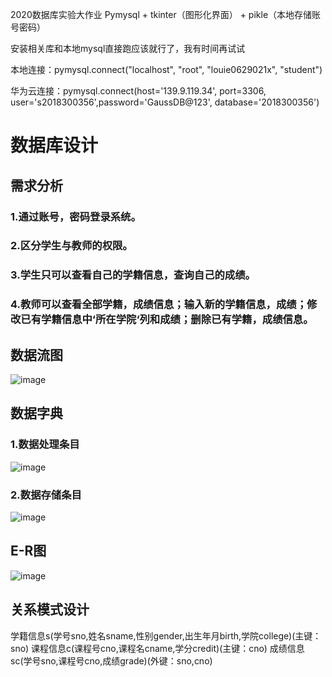 2020数据库实验大作业 Pymysql + tkinter（图形化界面） + pikle（本地存储账号密码）

安装相关库和本地mysql直接跑应该就行了，我有时间再试试

本地连接：pymysql.connect("localhost", "root", "louie0629021x", "student")

华为云连接：pymysql.connect(host='139.9.119.34', port=3306, user='s2018300356',password='GaussDB@123', database='2018300356')

# 数据库设计
## 需求分析
### 1.通过账号，密码登录系统。
### 2.区分学生与教师的权限。
### 3.学生只可以查看自己的学籍信息，查询自己的成绩。
### 4.教师可以查看全部学籍，成绩信息；输入新的学籍信息，成绩；修改已有学籍信息中‘所在学院‘列和成绩；删除已有学籍，成绩信息。

## 数据流图

![image](https://user-images.githubusercontent.com/74084385/200895489-d21052da-31df-4499-a911-d704bce4f641.png)

## 数据字典
### 1.数据处理条目

![image](https://user-images.githubusercontent.com/74084385/200894216-953f72cf-32c0-4c03-9f9b-233e3d15e162.png)

### 2.数据存储条目

![image](https://user-images.githubusercontent.com/74084385/200894431-0927bf3b-082f-43b6-8c05-ec19ad754e6e.png)

## E-R图

![image](https://user-images.githubusercontent.com/74084385/200895268-30d467f7-e67f-4d74-8223-b5dea5cb56b2.png)

## 关系模式设计
学籍信息s(学号sno,姓名sname,性别gender,出生年月birth,学院college)(主键：sno)
课程信息c(课程号cno,课程名cname,学分credit)(主键：cno)
成绩信息sc(学号sno,课程号cno,成绩grade)(外键：sno,cno)
